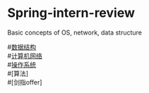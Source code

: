 Spring-intern-review
===
Basic concepts of OS, network, data structure

#[数据结构](https://github.com/birdsdule/Spring-intern-review/blob/master/concepts/Data%20Structure.md)<br>
#[计算机网络](https://github.com/birdsdule/Spring-intern-review/blob/master/concepts/Computer%20Network.md)<br>
#[操作系统](https://github.com/birdsdule/Spring-intern-review/blob/master/concepts/Operating%20System.md)<br>
#[算法]<br>
#[剑指offer]<br>
